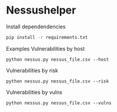 # Nessushelper
Install dependendencies

```bash
pip install -r requirements.txt
```
Examples
Vulnerabilities by host
```
python nessus.py nessus_file.csv --host
```
Vulnerabilities by risk
```
python nessus.py nessus_file.csv --risk
```
Vulnerabilities by vulns
```
python nessus.py nessus_file.csv --vulns
```
